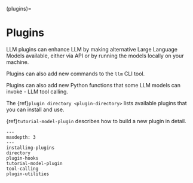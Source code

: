(plugins)=
# Plugins

LLM plugins can enhance LLM by making alternative Large Language Models available, either via API or by running the models locally on your machine.

Plugins can also add new commands to the `llm` CLI tool.

Plugins can also add new Python functions that some LLM models can invoke - LLM tool calling.

The {ref}`plugin directory <plugin-directory>` lists available plugins that you can install and use.

{ref}`tutorial-model-plugin` describes how to build a new plugin in detail.

```{toctree}
---
maxdepth: 3
---
installing-plugins
directory
plugin-hooks
tutorial-model-plugin
tool-calling
plugin-utilities
```
